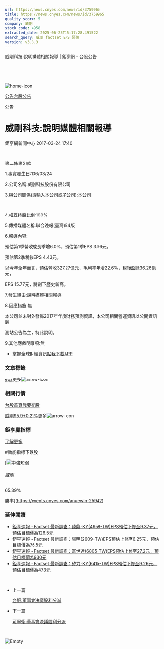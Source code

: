```yaml
---
url: https://news.cnyes.com/news/id/3759965
title: https://news.cnyes.com/news/id/3759965
quality_score: 5
company: 威剛
stock_code: 4958
extracted_date: 2025-06-25T15:17:28.491522
search_query: 威剛 factset EPS 預估
version: v3.3.3
---
```


威剛科技:說明媒體相關報導 | 鉅亨網 - 台股公告

‌

‌

![home-icon](/assets/icons/breadCrumb/symbol-icon-home.svg)

[公告](/news/cat/announcement)[台股公告](/news/cat/tw_bull)

公告

# 威剛科技:說明媒體相關報導

鉅亨網新聞中心 2017-03-24 17:40

‌

第二條第51款

1.事實發生日:106/03/24

2.公司名稱:威剛科技股份有限公司

3.與公司關係(請輸入本公司或子公司):本公司

‌

4.相互持股比例:100%

5.傳播媒體名稱:聯合晚報(臺灣)B4版

6.報導內容:

預估第1季營收成長季增6.0%，預估第1季EPS 3.96元。

預估第2季稅後EPS 4.43元。

以今年全年而言，預估營收327.27億元，毛利率年增22.6%，稅後盈餘36.26億元，

EPS 15.77元，將創下歷史新高。

7.發生緣由:說明媒體相關報導

8.因應措施:無

本公司並未對外發佈2017年年度財務預測資訊，本公司相關營運資訊以公開資訊觀

測站公告為主，特此說明。

9.其他應敘明事項:無

* 掌握全球財經資訊[點我下載APP](http://www.cnyes.com/app/?utm_source=mweb&utm_medium=HamMenuBanner&utm_campaign=fixed&utm_content=entr)

### 文章標籤

[eps](https://news.cnyes.com/tag/eps "eps")更多![arrow-icon](/assets/icons/arrows/arrow-down.svg)

### 相關行情

[台股首頁](https://www.cnyes.com/twstock)[我要存股](https://supr.link/8OHaU)

[威剛95.9+0.21%](https://www.cnyes.com/twstock/3260)更多![arrow-icon](/assets/icons/arrows/arrow-down.svg)

### 鉅亨贏指標

[了解更多](https://events.cnyes.com/anuewin-25942)

#動能指標下跌股

[![中強短弱](/assets/icons/win-indicator/long-to-short.svg)

###### 威剛

65.39%

勝率](https://events.cnyes.com/anuewin-25942)

### 延伸閱讀

* [鉅亨速報 - Factset 最新調查：臻鼎-KY(4958-TW)EPS預估下修至9.37元，預估目標價為126.5元](/news/id/6038560)
* [鉅亨速報 - Factset 最新調查：陽明(2609-TW)EPS預估上修至6.25元，預估目標價為76.5元](/news/id/6038322)
* [鉅亨速報 - Factset 最新調查：富世達(6805-TW)EPS預估上修至27.2元，預估目標價為930元](/news/id/6037443)
* [鉅亨速報 - Factset 最新調查：矽力-KY(6415-TW)EPS預估下修至9.26元，預估目標價為473元](/news/id/6036929)

‌

* 上一篇

  [台肥:董事會決議股利分派](/news/id/3760415)
* 下一篇

  [可寧衛:董事會決議股利分派](/news/id/3759536)

‌

![Empty](/assets/icons/skeleton/empty-image.svg)

‌